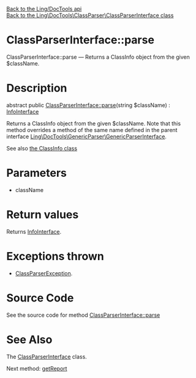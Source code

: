 [Back to the Ling/DocTools api](https://github.com/lingtalfi/DocTools/blob/master/doc/api/Ling/DocTools.md)<br>
[Back to the Ling\DocTools\ClassParser\ClassParserInterface class](https://github.com/lingtalfi/DocTools/blob/master/doc/api/Ling/DocTools/ClassParser/ClassParserInterface.md)


ClassParserInterface::parse
================



ClassParserInterface::parse — Returns a ClassInfo object from the given $className.




Description
================


abstract public [ClassParserInterface::parse](https://github.com/lingtalfi/DocTools/blob/master/doc/api/Ling/DocTools/ClassParser/ClassParserInterface/parse.md)(string $className) : [InfoInterface](https://github.com/lingtalfi/DocTools/blob/master/doc/api/Ling/DocTools/Info/InfoInterface.md)




Returns a ClassInfo object from the given $className.
Note that this method overrides a method of the same name
defined in the parent interface [Ling\DocTools\GenericParser\GenericParserInterface](https://github.com/lingtalfi/DocTools/blob/master/doc/api/Ling/DocTools/GenericParser/GenericParserInterface.md).

See also [the ClassInfo class](https://github.com/lingtalfi/DocTools/blob/master/doc/api/Ling/DocTools/Info/ClassInfo.md)


Parameters
================


- className

    


Return values
================

Returns [InfoInterface](https://github.com/lingtalfi/DocTools/blob/master/doc/api/Ling/DocTools/Info/InfoInterface.md).


Exceptions thrown
================

- [ClassParserException](https://github.com/lingtalfi/DocTools/blob/master/doc/api/Ling/DocTools/Exception/ClassParserException.md).&nbsp;







Source Code
===========
See the source code for method [ClassParserInterface::parse](/blob/master/ClassParser/ClassParserInterface.php#L41-L41)


See Also
================

The [ClassParserInterface](https://github.com/lingtalfi/DocTools/blob/master/doc/api/Ling/DocTools/ClassParser/ClassParserInterface.md) class.

Next method: [getReport](https://github.com/lingtalfi/DocTools/blob/master/doc/api/Ling/DocTools/ClassParser/ClassParserInterface/getReport.md)<br>

